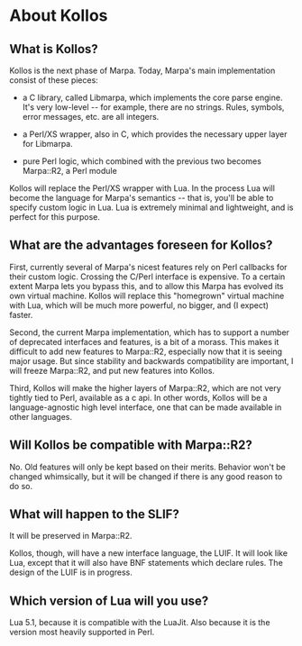 # About Kollos

## What is Kollos?

Kollos is the next phase of Marpa.  Today, Marpa's main implementation consist of these pieces:

+ a C library, called Libmarpa, which implements the core parse engine.  It's very low-level --
for example, there are no strings.  Rules, symbols, error messages, etc. are all integers.

+ a Perl/XS wrapper, also in C, which provides the necessary upper layer for Libmarpa.

+ pure Perl logic, which combined with the previous two becomes Marpa::R2, a Perl module

Kollos will replace the Perl/XS wrapper with Lua.
In the process Lua will become the language for Marpa's semantics --
that is, you'll be able to specify custom logic in Lua.
Lua is extremely minimal and lightweight, and is perfect for this purpose.

## What are the advantages foreseen for Kollos?

First, currently several of Marpa's nicest features rely on Perl callbacks
for their custom logic.
Crossing the C/Perl interface is expensive.
To a certain extent Marpa lets you bypass this,
and to allow this Marpa has evolved its
own virtual machine.
Kollos will replace this "homegrown" virtual machine with Lua, which will be much more
powerful, no bigger, and (I expect) faster.

Second, the current Marpa implementation, which has to support
a number of deprecated interfaces and features, is a bit of a morass.
This makes it difficult to add new features to Marpa::R2,
especially now that it is seeing major usage.
But since stability and backwards compatibility are important,
I will freeze Marpa::R2, and put new features into Kollos.

Third, Kollos will make the higher layers of Marpa::R2,
which are not very tightly tied to Perl,
available as a c api.
In other words, Kollos will be a language-agnostic high level interface,
one that can be made available in other languages.

## Will Kollos be compatible with Marpa::R2?

No.  Old features will only be kept based on their merits.
Behavior won't be changed whimsically,
but it will be
changed if there is any good reason to do so.

## What will happen to the SLIF?

It will be preserved in Marpa::R2.

Kollos, though, will have a new interface language, the LUIF.
It will look like Lua, except that it will also have BNF
statements which declare rules.
The design of the LUIF is in progress.

## Which version of Lua will you use?

Lua 5.1, because it is compatible with the LuaJit.
Also because it is the version most heavily supported in Perl.

